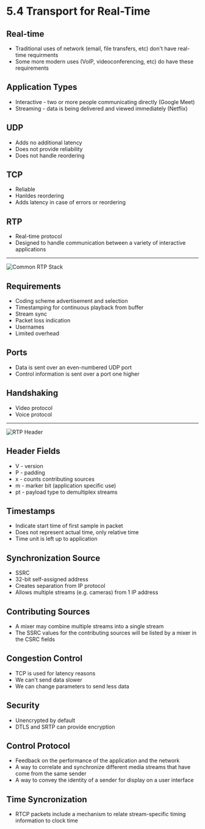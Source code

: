 5.4 Transport for Real-Time
===========================

Real-time
---------

- Traditional uses of network (email, file transfers, etc) don't have real-time requirments
- Some more modern uses (VoIP, videoconferencing, etc) do have these requirements

Application Types
-----------------

- Interactive - two or more people communicating directly (Google Meet)
- Streaming - data is being delivered and viewed immediately (Netflix)

UDP
---

- Adds no additional latency
- Does not provide reliability
- Does not handle reordering

TCP
---

- Reliable
- Hanldes reordering
- Adds latency in case of errors or reordering

RTP
---

- Real-time protocol
- Designed to handle communication between a variety of interactive applications

---

![Common RTP Stack](https://book.systemsapproach.org/_images/f05-22-9780123850591.png)

Requirements
------------

- Coding scheme advertisement and selection
- Timestamping for continuous playback from buffer
- Stream sync
- Packet loss indication
- Usernames
- Limited overhead

Ports
-----

- Data is sent over an even-numbered UDP port
- Control information is sent over a port one higher

Handshaking
-----------

- Video protocol
- Voice protocol

---

![RTP Header](https://book.systemsapproach.org/_images/f05-23-9780123850591.png)

Header Fields
-------------

- V - version
- P - padding
- x - counts contributing sources
- m - marker bit (application specific use)
- pt - payload type to demultiplex streams

Timestamps
----------

- Indicate start time of first sample in packet
- Does not represent actual time, only relative time
- Time unit is left up to application

Synchronization Source
----------------------

- SSRC
- 32-bit self-assigned address
- Creates separation from IP protocol
- Allows multiple streams (e.g. cameras) from 1 IP address

Contributing Sources
--------------------

- A mixer may combine multiple streams into a single stream
- The SSRC values for the contributing sources will be listed by a mixer in the CSRC fields

Congestion Control
------------------

- TCP is used for latency reasons
- We can't send data slower
- We can change parameters to send less data

Security
--------

- Unencrypted by default
- DTLS and SRTP can provide encryption

Control Protocol
----------------

- Feedback on the performance of the application and the network
- A way to correlate and synchronize different media streams that have come from the same sender
- A way to convey the identity of a sender for display on a user interface


Time Syncronization
-------------------

- RTCP packets include a mechanism to relate stream-specific timing information to clock time
